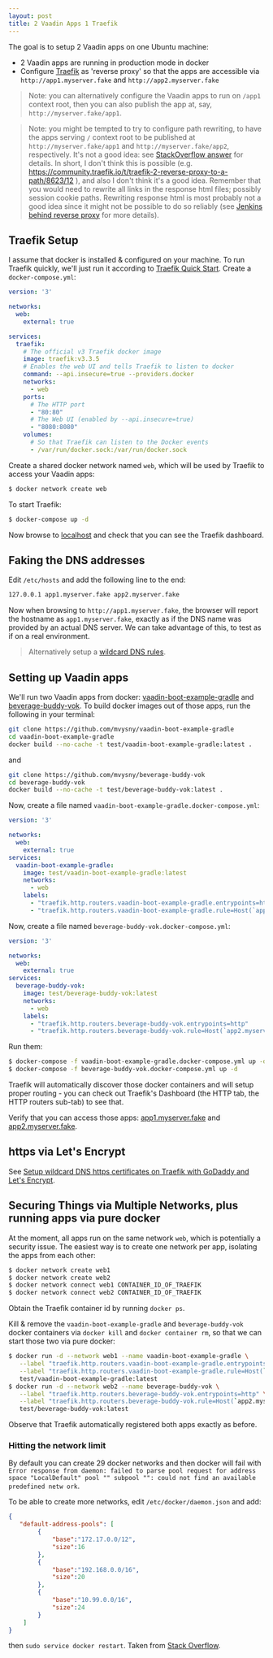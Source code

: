```yaml
---
layout: post
title: 2 Vaadin Apps 1 Traefik
---
```


The goal is to setup 2 Vaadin apps on one Ubuntu machine:

* 2 Vaadin apps are running in production mode in docker
* Configure [Traefik](https://traefik.io) as 'reverse proxy' so that the apps are accessible via `http://app1.myserver.fake` and `http://app2.myserver.fake`

> Note: you can alternatively configure the Vaadin apps to run on `/app1` context root, then you can also publish the app at, say, `http://myserver.fake/app1`.

> Note: you might be tempted to try to configure path rewriting, to have the apps serving `/` context root to be published at `http://myserver.fake/app1` and `http://myserver.fake/app2`, respectively.
> It's not a good idea:  see [StackOverflow answer](https://stackoverflow.com/a/78782475/377320) for details. In short,
> I don't think this is possible (e.g. https://community.traefik.io/t/traefik-2-reverse-proxy-to-a-path/8623/12 ), and also I don't think it's a good idea.
> Remember that you would need to rewrite all links in the response html files; possibly session cookie paths. Rewriting response html is most probably
> not a good idea since it might not be possible to do so reliably (see [Jenkins behind reverse proxy](https://mvysny.github.io/jenkins-behind-reverse-proxy/) for more details).

## Traefik Setup

I assume that docker is installed & configured on your machine. To run Traefik quickly, we'll just run it according to
[Traefik Quick Start](https://doc.traefik.io/traefik/getting-started/quick-start/). Create a `docker-compose.yml`:

```yaml
version: '3'

networks:
  web:
    external: true

services:
  traefik:
    # The official v3 Traefik docker image
    image: traefik:v3.3.5
    # Enables the web UI and tells Traefik to listen to docker
    command: --api.insecure=true --providers.docker
    networks:
      - web
    ports:
      # The HTTP port
      - "80:80"
      # The Web UI (enabled by --api.insecure=true)
      - "8080:8080"
    volumes:
      # So that Traefik can listen to the Docker events
      - /var/run/docker.sock:/var/run/docker.sock
```
Create a shared docker network named `web`, which will be used by Traefik to access your Vaadin apps:
```bash
$ docker network create web
```
To start Traefik:
```bash
$ docker-compose up -d
```
Now browse to [localhost](http://localhost:8080) and check that you can see the Traefik dashboard.

## Faking the DNS addresses

Edit `/etc/hosts` and add the following line to the end:
```bash
127.0.0.1 app1.myserver.fake app2.myserver.fake
```
Now when browsing to `http://app1.myserver.fake`, the browser will report the hostname as `app1.myserver.fake`,
exactly as if the DNS name was provided by an actual DNS server. We can take advantage of this,
to test as if on a real environment.

> Alternatively setup a [wildcard DNS rules](../ubuntu-local-wildcard-dns/).

## Setting up Vaadin apps

We'll run two Vaadin apps from docker: [vaadin-boot-example-gradle](https://github.com/mvysny/vaadin-boot-example-gradle)
and [beverage-buddy-vok](https://github.com/mvysny/beverage-buddy-vok). To build docker
images out of those apps, run the following in your terminal:

```bash
git clone https://github.com/mvysny/vaadin-boot-example-gradle
cd vaadin-boot-example-gradle
docker build --no-cache -t test/vaadin-boot-example-gradle:latest .
```
and
```bash
git clone https://github.com/mvysny/beverage-buddy-vok
cd beverage-buddy-vok
docker build --no-cache -t test/beverage-buddy-vok:latest .
```

Now, create a file named `vaadin-boot-example-gradle.docker-compose.yml`:
```yaml
version: '3'

networks:
  web:
    external: true
services:
  vaadin-boot-example-gradle:
    image: test/vaadin-boot-example-gradle:latest
    networks:
      - web
    labels:
      - "traefik.http.routers.vaadin-boot-example-gradle.entrypoints=http"
      - "traefik.http.routers.vaadin-boot-example-gradle.rule=Host(`app1.myserver.fake`)"
```

Now, create a file named `beverage-buddy-vok.docker-compose.yml`:
```yaml
version: '3'

networks:
  web:
    external: true
services:
  beverage-buddy-vok:
    image: test/beverage-buddy-vok:latest
    networks:
      - web
    labels:
      - "traefik.http.routers.beverage-buddy-vok.entrypoints=http"
      - "traefik.http.routers.beverage-buddy-vok.rule=Host(`app2.myserver.fake`)"
```

Run them:
```bash
$ docker-compose -f vaadin-boot-example-gradle.docker-compose.yml up -d
$ docker-compose -f beverage-buddy-vok.docker-compose.yml up -d
```

Traefik will automatically discover those docker containers and will setup proper routing - you can check out
Traefik's Dashboard (the HTTP tab, the HTTP routers sub-tab) to see that.

Verify that you can access those apps: [app1.myserver.fake](http://app1.myserver.fake) and [app2.myserver.fake](http://app2.myserver.fake).

## https via Let's Encrypt

See [Setup wildcard DNS https certificates on Traefik with GoDaddy and Let's Encrypt](../traefik-https-le-godaddy-wildcard-dns/).

## Securing Things via Multiple Networks, plus running apps via pure docker

At the moment, all apps run on the same network `web`, which is potentially a security issue.
The easiest way is to create one network per app, isolating the apps from each other:
```bash
$ docker network create web1
$ docker network create web2
$ docker network connect web1 CONTAINER_ID_OF_TRAEFIK
$ docker network connect web2 CONTAINER_ID_OF_TRAEFIK
```
Obtain the Traefik container id by running `docker ps`.

Kill & remove the `vaadin-boot-example-gradle` and `beverage-buddy-vok` docker containers
via `docker kill` and `docker container rm`, so that we can start those two via pure docker:
```bash
$ docker run -d --network web1 --name vaadin-boot-example-gradle \
   --label "traefik.http.routers.vaadin-boot-example-gradle.entrypoints=http" \
   --label "traefik.http.routers.vaadin-boot-example-gradle.rule=Host(`app1.myserver.fake`)" \
   test/vaadin-boot-example-gradle:latest
$ docker run -d --network web2 --name beverage-buddy-vok \
   --label "traefik.http.routers.beverage-buddy-vok.entrypoints=http" \
   --label "traefik.http.routers.beverage-buddy-vok.rule=Host(`app2.myserver.fake`)" \
   test/beverage-buddy-vok:latest
```
Observe that Traefik automatically registered both apps exactly as before.

### Hitting the network limit

By default you can create 29 docker networks and then docker will fail with
`Error response from daemon: failed to parse pool request for address space "LocalDefault" pool "" subpool "": could not find an available predefined netw
ork`.

To be able to create more networks, edit `/etc/docker/daemon.json` and add:
```json
{
   "default-address-pools": [
        {
            "base":"172.17.0.0/12",
            "size":16
        },
        {
            "base":"192.168.0.0/16",
            "size":20
        },
        {
            "base":"10.99.0.0/16",
            "size":24
        }
    ]
}
```
then `sudo service docker restart`. Taken from [Stack Overflow](https://stackoverflow.com/questions/41609998/how-to-increase-maximum-docker-network-on-one-server).
